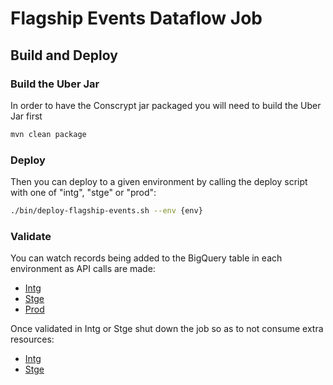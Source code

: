 # Flagship Events Dataflow Job

## Build and Deploy

### Build the Uber Jar

In order to have the Conscrypt jar packaged you will need to build the Uber Jar first
```sh
mvn clean package
```

### Deploy

Then you can deploy to a given environment by calling the deploy script with one of "intg", "stge" or "prod":
```sh
./bin/deploy-flagship-events.sh --env {env}
```

### Validate

You can watch records being added to the BigQuery table in each environment as API calls are made:

* [Intg](https://console.cloud.google.com/bigquery?walkthrough_id=dataflow_index&project=is-events-dataflow-intg&ws=!1m5!1m4!4m3!1sis-events-dataflow-prod!2scrm_prod!3sapi_call_made)
* [Stge](https://console.cloud.google.com/bigquery?walkthrough_id=dataflow_index&project=is-events-dataflow-stge&ws=!1m5!1m4!4m3!1sis-events-dataflow-prod!2scrm_prod!3sapi_call_made)
* [Prod](https://console.cloud.google.com/bigquery?walkthrough_id=dataflow_index&project=is-events-dataflow-prod&ws=!1m5!1m4!4m3!1sis-events-dataflow-prod!2scrm_prod!3sapi_call_made)

Once validated in Intg or Stge shut down the job so as to not consume extra resources:

* [Intg](https://console.cloud.google.com/dataflow/jobs?project=is-events-dataflow-intg&walkthrough_id=dataflow_index)
* [Stge](https://console.cloud.google.com/dataflow/jobs?project=is-events-dataflow-stge&walkthrough_id=dataflow_index)